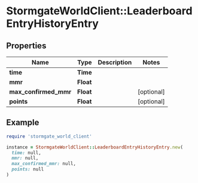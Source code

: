 # StormgateWorldClient::LeaderboardEntryHistoryEntry

## Properties

| Name | Type | Description | Notes |
| ---- | ---- | ----------- | ----- |
| **time** | **Time** |  |  |
| **mmr** | **Float** |  |  |
| **max_confirmed_mmr** | **Float** |  | [optional] |
| **points** | **Float** |  | [optional] |

## Example

```ruby
require 'stormgate_world_client'

instance = StormgateWorldClient::LeaderboardEntryHistoryEntry.new(
  time: null,
  mmr: null,
  max_confirmed_mmr: null,
  points: null
)
```

